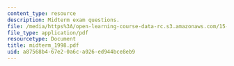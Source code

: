 ```yaml
---
content_type: resource
description: Midterm exam questions.
file: /media/https%3A/open-learning-course-data-rc.s3.amazonaws.com/15-084j-nonlinear-programming-spring-2004/a87568b467e20a6ca026ed944bce8eb9_midterm_1998.pdf
file_type: application/pdf
resourcetype: Document
title: midterm_1998.pdf
uid: a87568b4-67e2-0a6c-a026-ed944bce8eb9
---
```


